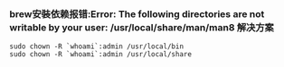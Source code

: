 ### brew安裝依赖报错:Error: The following directories are not writable by your user: /usr/local/share/man/man8 解决方案

```shell
sudo chown -R `whoami`:admin /usr/local/bin
sudo chown -R `whoami`:admin /usr/local/share
```
